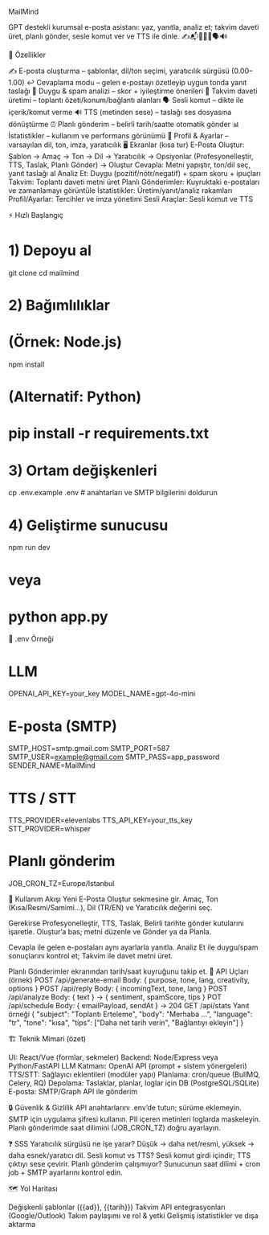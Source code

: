 MailMind

GPT destekli kurumsal e-posta asistanı: yaz, yanıtla, analiz et; takvim daveti üret, planlı gönder, sesle komut ver ve TTS ile dinle.
✍️📬🧠📅⏰🗣️🔊

🚀 Özellikler

✍️ E-posta oluşturma – şablonlar, dil/ton seçimi, yaratıcılık sürgüsü (0.00–1.00)
↩️ Cevaplama modu – gelen e-postayı özetleyip uygun tonda yanıt taslağı
🧠 Duygu & spam analizi – skor + iyileştirme önerileri
📅 Takvim daveti üretimi – toplantı özeti/konum/bağlantı alanları
🗣️ Sesli komut – dikte ile içerik/komut verme
🔊 TTS (metinden sese) – taslağı ses dosyasına dönüştürme
⏰ Planlı gönderim – belirli tarih/saatte otomatik gönder
📊 İstatistikler – kullanım ve performans görünümü
👤 Profil & Ayarlar – varsayılan dil, ton, imza, yaratıcılık
🖥️ Ekranlar (kısa tur)
E-Posta Oluştur: Şablon → Amaç → Ton → Dil → Yaratıcılık → Opsiyonlar (Profesyonelleştir, TTS, Taslak, Planlı Gönder) → Oluştur
Cevapla: Metni yapıştır, ton/dil seç, yanıt taslağı al
Analiz Et: Duygu (pozitif/nötr/negatif) + spam skoru + ipuçları
Takvim: Toplantı daveti metni üret
Planlı Gönderimler: Kuyruktaki e-postaları ve zamanlamayı görüntüle
İstatistikler: Üretim/yanıt/analiz rakamları
Profil/Ayarlar: Tercihler ve imza yönetimi
Sesli Araçlar: Sesli komut ve TTS

⚡ Hızlı Başlangıç
# 1) Depoyu al
git clone <repo-url>
cd mailmind

# 2) Bağımlılıklar
# (Örnek: Node.js)
npm install
# (Alternatif: Python)
# pip install -r requirements.txt

# 3) Ortam değişkenleri
cp .env.example .env  # anahtarları ve SMTP bilgilerini doldurun

# 4) Geliştirme sunucusu
npm run dev
# veya
# python app.py

🔐 .env Örneği
# LLM
OPENAI_API_KEY=your_key
MODEL_NAME=gpt-4o-mini

# E-posta (SMTP)
SMTP_HOST=smtp.gmail.com
SMTP_PORT=587
SMTP_USER=example@gmail.com
SMTP_PASS=app_password
SENDER_NAME=MailMind

# TTS / STT
TTS_PROVIDER=elevenlabs
TTS_API_KEY=your_tts_key
STT_PROVIDER=whisper

# Planlı gönderim
JOB_CRON_TZ=Europe/Istanbul

🧭 Kullanım Akışı
Yeni E-Posta Oluştur sekmesine gir.
Amaç, Ton (Kısa/Resmi/Samimi…), Dil (TR/EN) ve Yaratıcılık değerini seç.

Gerekirse Profesyonelleştir, TTS, Taslak, Belirli tarihte gönder kutularını işaretle.
Oluştur’a bas; metni düzenle ve Gönder ya da Planla.

Cevapla ile gelen e-postaları aynı ayarlarla yanıtla.
Analiz Et ile duygu/spam sonuçlarını kontrol et; Takvim ile davet metni üret.

Planlı Gönderimler ekranından tarih/saat kuyruğunu takip et.
🧩 API Uçları (örnek)
POST /api/generate-email
Body: { purpose, tone, lang, creativity, options }
POST /api/reply
Body: { incomingText, tone, lang }
POST /api/analyze
Body: { text }  -> { sentiment, spamScore, tips }
POT /api/schedule
Body: { emailPayload, sendAt }  -> 204
GET  /api/stats
Yanıt örneği
{
  "subject": "Toplantı Erteleme",
  "body": "Merhaba ...",
  "language": "tr",
  "tone": "kısa",
  "tips": ["Daha net tarih verin", "Bağlantıyı ekleyin"]
}

🏗️ Teknik Mimari (özet)

UI: React/Vue (formlar, sekmeler)
Backend: Node/Express veya Python/FastAPI
LLM Katmanı: OpenAI API (prompt + sistem yönergeleri)
TTS/STT: Sağlayıcı eklentileri (modüler yapı)
Planlama: cron/queue (BullMQ, Celery, RQ)
Depolama: Taslaklar, planlar, loglar için DB (PostgreSQL/SQLite)
E-posta: SMTP/Graph API ile gönderim

🔒 Güvenlik & Gizlilik
API anahtarlarını .env’de tutun; sürüme eklemeyin.
SMTP için uygulama şifresi kullanın.
PII içeren metinleri loglarda maskeleyin.
Planlı gönderimde saat dilimini (JOB_CRON_TZ) doğru ayarlayın.

❓ SSS
Yaratıcılık sürgüsü ne işe yarar?
Düşük → daha net/resmi, yüksek → daha esnek/yaratıcı dil.
Sesli komut vs TTS?
Sesli komut girdi içindir; TTS çıktıyı sese çevirir.
Planlı gönderim çalışmıyor?
Sunucunun saat dilimi + cron job + SMTP ayarlarını kontrol edin.

🗺️ Yol Haritası

Değişkenli şablonlar ({{ad}}, {{tarih}})
Takvim API entegrasyonları (Google/Outlook)
Takım paylaşımı ve rol & yetki
Gelişmiş istatistikler ve dışa aktarma
